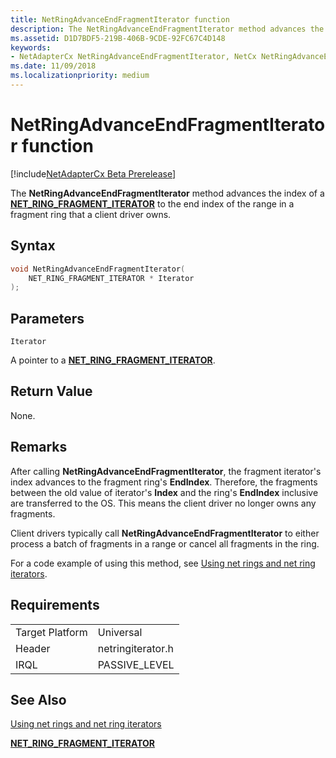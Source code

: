 ```yaml
---
title: NetRingAdvanceEndFragmentIterator function
description: The NetRingAdvanceEndFragmentIterator method advances the index of a NET_RING_FRAGMENT_ITERATOR to the end index of the range in a fragment ring that a client driver owns.
ms.assetid: D1D7BDF5-219B-406B-9CDE-92FC67C4D148
keywords:
- NetAdapterCx NetRingAdvanceEndFragmentIterator, NetCx NetRingAdvanceEndFragmentIterator
ms.date: 11/09/2018
ms.localizationpriority: medium
---
```


# NetRingAdvanceEndFragmentIterator function

[!include[NetAdapterCx Beta Prerelease](../netcx-beta-prerelease.md)]

The **NetRingAdvanceEndFragmentIterator** method advances the index of a [**NET_RING_FRAGMENT_ITERATOR**](net-ring-fragment-iterator.md) to the end index of the range in a fragment ring that a client driver owns.

## Syntax

```cpp
void NetRingAdvanceEndFragmentIterator(
    NET_RING_FRAGMENT_ITERATOR * Iterator
);
```

## Parameters

`Iterator`

A pointer to a [**NET_RING_FRAGMENT_ITERATOR**](net-ring-fragment-iterator.md).

## Return Value

None.

## Remarks

After calling **NetRingAdvanceEndFragmentIterator**, the fragment iterator's index advances to the fragment ring's **EndIndex**. Therefore, the fragments between the old value of iterator's **Index** and the ring's **EndIndex** inclusive are transferred to the OS. This means the client driver no longer owns any fragments.

Client drivers typically call **NetRingAdvanceEndFragmentIterator** to either process a batch of fragments in a range or cancel all fragments in the ring.

For a code example of using this method, see [Using net rings and net ring iterators](using-net-rings-and-net-ring-iterators.md).

## Requirements

|  |  |
| --- | --- |
| Target Platform | Universal |
| Header | netringiterator.h |
| IRQL | PASSIVE_LEVEL |

## See Also

[Using net rings and net ring iterators](using-net-rings-and-net-ring-iterators.md)

[**NET_RING_FRAGMENT_ITERATOR**](net-ring-fragment-iterator.md)